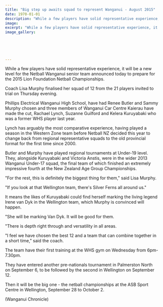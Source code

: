 ```yaml
---
title: "Big step up awaits squad to represent Wanganui - August 2015"
date: 1970-01-01
description: "While a few players have solid representative experience, it will be a new level for the Netball Wanganui senior team announced today to prepare for the 2015 Lion Foundation Netball Championships."
image: 
excerpt: "While a few players have solid representative experience, it will be a new level for the Netball Wanganui senior team announced today to prepare for the 2015 Lion Foundation Netball Championships, Wanganui Chronicle article on 29/8/15..."
image_gallery:
    
    
    
    
    
---
```


<p>While a few players have solid representative experience, it will be a new level for the Netball Wanganui senior team announced today to prepare for the 2015 Lion Foundation Netball Championships.</p>
<p>Coach Lisa Murphy finalised her squad of 12 from the 21 players invited to trial on Thursday evening.</p>
<p><span>Phillips Electrical Wanganui High School, have had Renee Butler and Sammy Murphy chosen and t</span>hree members of Wanganui Car Centre Kaierau have made the cut, Rachael Lynch, Suzanne Guilford and Kelera Kuruyabaki who was a former WHS player last year.</p>
<p>Lynch has arguably the most comparative experience, having played a season in the Western Zone team before Netball NZ decided this year to change back from regional representative squads to the old provincial format for the first time since 2000.</p>
<p>Butler and Murphy have played regional tournaments at Under-19 level. They, alongside Kuruyabaki and Victoria Anstis, were in the wider 2013 Wanganui Under-17 squad, the final team of which finished an extremely impressive fourth at the New Zealand Age Group Championships.</p>
<p>"For the rest, this is definitely the biggest thing for them," said Lisa Murphy.</p>
<p>"If you look at that Wellington team, there's Silver Ferns all around us."</p>
<p>It means the likes of Kuruyabaki could find herself marking the living legend Irene van Dyk in the Wellington team, which Murphy is convinced will happen.</p>
<p>"She will be marking Van Dyk. It will be good for them.</p>
<p>"There is depth right through and versatility in all areas.</p>
<p>"I feel we have chosen the best 12 and a team that can combine together in a short time," said the coach.</p>
<p>The team have their first training at the WHS gym on Wednesday from 6pm-7.30pm.</p>
<p>They have entered another pre-nationals tournament in Palmerston North on September 6, to be followed by the second in Wellington on September 12.</p>
<p>Then it will be the big one - the netball championships at the ASB Sport Centre in Wellington, September 28 to October 2.</p>
<p>(Wanganui Chronicle)</p>

